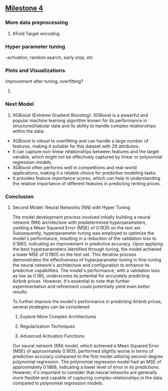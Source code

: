 ## [Milestone 4](Milestone4.ipynb)


### More data preprocessing

1. KFold Target encoding



### Hyper parameter tuning
-activation, random search, early stop, etc


### Plots and Visualizations

improvement after tuning, overfitting?

1. 

### Next Model

1.   XGBoost (Extreme Gradient Boosting):
XGBoost is a powerful and popular machine learning algorithm known for its performance in structured/tabular data and its ability to handle complex relationships within the data:

- XGBoost is robust to overfitting and can handle a large number of features, making it suitable for this dataset with 29 attributes.
- It can capture non-linear relationships between features and the target variable, which might not be effectively captured by linear or polynomial regression models.
- XGBoost often performs well in competitions and real-world applications, making it a reliable choice for predictive modeling tasks.
- It provides feature importance scores, which can help in understanding the relative importance of different features in predicting renting prices.


### Conclusion

1. Second Model: Neural Networks (NN) with Hyper Tuning

   The model development process involved initially building a neural network (NN) architecture with predetermined hyperparameters, yielding a Mean Squared Error (MSE) of 0.1935 on the test set. Subsequently, hyperparameter tuning was employed to optimize the model's performance, resulting in a reduction of the validation loss to 0.1883, indicating an improvement in predictive accuracy. Upon applying the best hyperparameters identified through tuning, the model achieved a lower MSE of 0.1905 on the test set. This iterative process demonstrates the effectiveness of hyperparameter tuning in fine-tuning the neural network's architecture and configuration to enhance its predictive capabilities. The model's performance, with a validation loss as low as 0.185, underscores its potential for accurately predicting Airbnb prices. However, it's essential to note that further experimentation and refinement could potentially yield even better results. 

   To further improve the model's performance in predicting Airbnb prices, several strategies can be considered:

   1. Explore More Complex Architectures

   2. Regularization Techniques

   3. Advanced Activation Functions

   Our neural network (NN) model, which achieved a Mean Squared Error (MSE) of approximately 0.1935, performed slightly worse in terms of prediction accuracy compared to the first model utilizing second-degree polynomial regression. The polynomial regression model had an MSE of approximately 0.1868, indicating a lower level of error in its predictions. However, it's important to consider that neural networks are generally more flexible and capable of capturing complex relationships in the data compared to polynomial regression models.

   